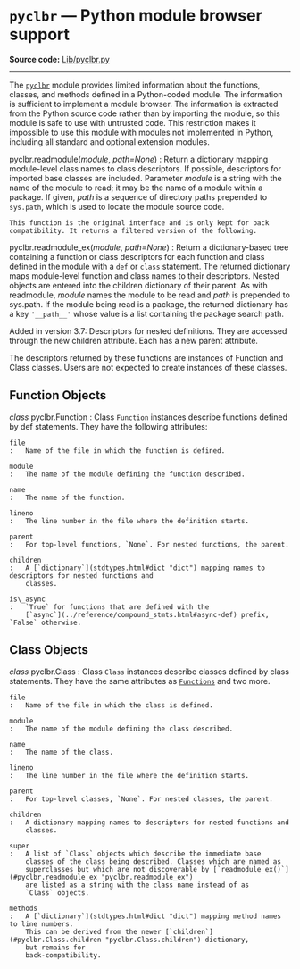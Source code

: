 `pyclbr` — Python module browser support
========================================

**Source code:** [Lib/pyclbr.py](https://github.com/python/cpython/tree/3.13/Lib/pyclbr.py)

---

The [`pyclbr`](#module-pyclbr "pyclbr: Supports information extraction for a Python module browser.") module provides limited information about the
functions, classes, and methods defined in a Python-coded module. The
information is sufficient to implement a module browser. The
information is extracted from the Python source code rather than by
importing the module, so this module is safe to use with untrusted code.
This restriction makes it impossible to use this module with modules not
implemented in Python, including all standard and optional extension
modules.

pyclbr.readmodule(*module*, *path=None*)
:   Return a dictionary mapping module-level class names to class
    descriptors. If possible, descriptors for imported base classes are
    included. Parameter *module* is a string with the name of the module
    to read; it may be the name of a module within a package. If given,
    *path* is a sequence of directory paths prepended to `sys.path`,
    which is used to locate the module source code.

    This function is the original interface and is only kept for back
    compatibility. It returns a filtered version of the following.

pyclbr.readmodule\_ex(*module*, *path=None*)
:   Return a dictionary-based tree containing a function or class
    descriptors for each function and class defined in the module with a
    `def` or `class` statement. The returned dictionary maps
    module-level function and class names to their descriptors. Nested
    objects are entered into the children dictionary of their parent. As
    with readmodule, *module* names the module to be read and *path* is
    prepended to sys.path. If the module being read is a package, the
    returned dictionary has a key `'__path__'` whose value is a list
    containing the package search path.

Added in version 3.7: Descriptors for nested definitions. They are accessed through the
new children attribute. Each has a new parent attribute.

The descriptors returned by these functions are instances of
Function and Class classes. Users are not expected to create instances
of these classes.

Function Objects
----------------

*class* pyclbr.Function
:   Class `Function` instances describe functions defined by def
    statements. They have the following attributes:

    file
    :   Name of the file in which the function is defined.

    module
    :   The name of the module defining the function described.

    name
    :   The name of the function.

    lineno
    :   The line number in the file where the definition starts.

    parent
    :   For top-level functions, `None`. For nested functions, the parent.

    children
    :   A [`dictionary`](stdtypes.html#dict "dict") mapping names to descriptors for nested functions and
        classes.

    is\_async
    :   `True` for functions that are defined with the
        [`async`](../reference/compound_stmts.html#async-def) prefix, `False` otherwise.

Class Objects
-------------

*class* pyclbr.Class
:   Class `Class` instances describe classes defined by class
    statements. They have the same attributes as [`Functions`](#pyclbr.Function "pyclbr.Function")
    and two more.

    file
    :   Name of the file in which the class is defined.

    module
    :   The name of the module defining the class described.

    name
    :   The name of the class.

    lineno
    :   The line number in the file where the definition starts.

    parent
    :   For top-level classes, `None`. For nested classes, the parent.

    children
    :   A dictionary mapping names to descriptors for nested functions and
        classes.

    super
    :   A list of `Class` objects which describe the immediate base
        classes of the class being described. Classes which are named as
        superclasses but which are not discoverable by [`readmodule_ex()`](#pyclbr.readmodule_ex "pyclbr.readmodule_ex")
        are listed as a string with the class name instead of as
        `Class` objects.

    methods
    :   A [`dictionary`](stdtypes.html#dict "dict") mapping method names to line numbers.
        This can be derived from the newer [`children`](#pyclbr.Class.children "pyclbr.Class.children") dictionary,
        but remains for
        back-compatibility.